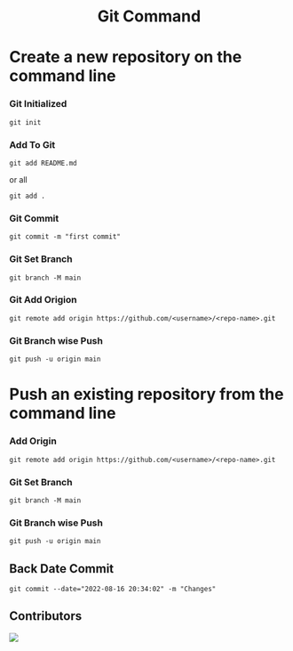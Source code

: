 
<h1  align="center">Git Command</h1>


#  Create a new repository on the command line

    


### Git Initialized

    git init

### Add To Git

    git add README.md

or all 

    git add .

### Git Commit

    git commit -m "first commit"

### Git Set Branch

    git branch -M main

### Git Add Origion

    git remote add origin https://github.com/<username>/<repo-name>.git

### Git Branch wise Push

    git push -u origin main


# Push an existing repository from the command line
### Add Origin

    git remote add origin https://github.com/<username>/<repo-name>.git

### Git Set Branch

    git branch -M main

### Git Branch wise Push

    git push -u origin main




## Back Date Commit 

    git commit --date="2022-08-16 20:34:02" -m "Changes"








##  Contributors 
<a  href="https://github.com/wapborhan/git-commands/graphs/contributors">
<img  src="https://contrib.rocks/image?repo=wapborhan/git-commands"  />
</a>
